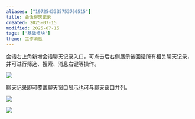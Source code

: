 ```yaml
---
aliases: ["1972543335753760515"]
title: 会话聊天记录
created: 2025-07-15
modified: 2025-07-15
tags: ['基础模块']
theme: 工作消息
---
```


会话右上角新增会话聊天记录入口，可点击后右侧展示该回话所有相关聊天记录，并可进行筛选、搜索、消息右键等操作。

![](b0e4eaeab14b49fcf339f32415725bd1.jpg)

聊天记录即可覆盖聊天窗口展示也可与聊天窗口并列。

![](bfb5748e6a39e0e23b7210c4275b4876.jpg)

![](463b02a64ac5107d24b188a7d813d44f.jpg)